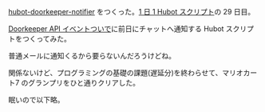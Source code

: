 [hubot-doorkeeper-notifier][gh:bouzuya/hubot-doorkeeper-notifier] をつくった。[1 日 1 Hubot スクリプト][hubot-script-per-day]の 29 日目。

[Doorkeeper API イベントついで][2014-08-08]に前日にチャットへ通知する Hubot スクリプトをつくってみた。

普通メールに通知くるから要らないんだろうけどね。

関係ないけど、プログラミングの基礎の課題(遅延分)を終わらせて、マリオカート7 のグランプリをひと通りクリアした。

眠いので以下略。

[gh:bouzuya/hubot-doorkeeper-notifier]: https://github.com/bouzuya/hubot-doorkeeper-notifier
[hubot-script-per-day]: http://blog.bouzuya.net/posts?tags=hubot-script-per-day
[2014-08-08]: http://blog.bouzuya.net/2014/08/08/
